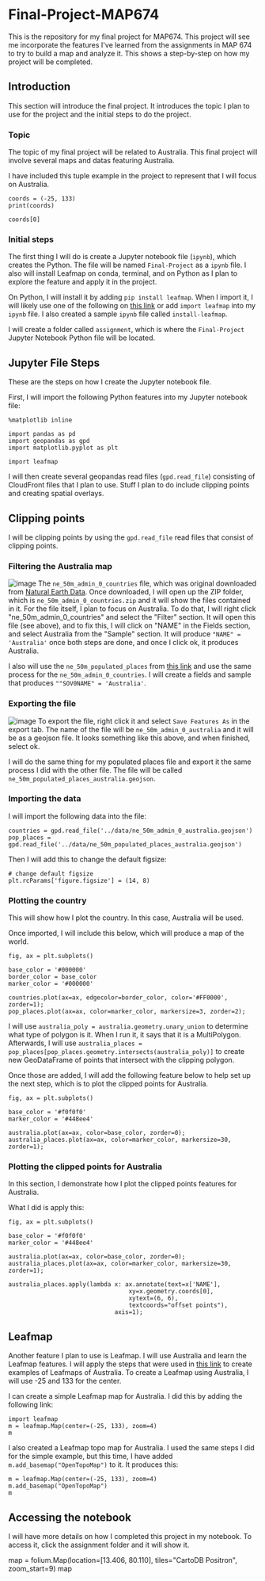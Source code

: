 # Final-Project-MAP674
This is the repository for my final project for MAP674. This project will see me incorporate the features I've learned from the assignments in MAP 674 to try to build a map and analyze it. This shows a step-by-step on how my project will be completed.

## Introduction
This section will introduce the final project. It introduces the topic I plan to use for the project and the initial steps to do the project.

### Topic
The topic of my final project will be related to Australia. This final project will involve several maps and datas featuring Australia.

I have included this tuple example in the project to represent that I will focus on Australia.
```
coords = (-25, 133)
print(coords)

coords[0]
```

### Initial steps
The first thing I will do is create a Jupyter notebook file (`ipynb`), which creates the Python. The file will be named `Final-Project` as a `ipynb` file. I also will install Leafmap on conda, terminal, and on Python as I plan to explore the feature and apply it in the project.

On Python, I will install it by adding `pip install leafmap`. When I import it, I will likely use one of the following on <a href="https://leafmap.org/get-started/">this link</a> or add `import leafmap` into my `ipynb` file. I also created a sample `ipynb` file called `install-leafmap`.

I will create a folder called `assignment`, which is where the `Final-Project` Jupyter Notebook Python file will be located.

## Jupyter File Steps
These are the steps on how I create the Jupyter notebook file.

First, I will import the following Python features into my Jupyter notebook file:

```
%matplotlib inline

import pandas as pd
import geopandas as gpd
import matplotlib.pyplot as plt

import leafmap
```

I will then create several geopandas read files (`gpd.read_file`) consisting of CloudFront files that I plan to use. Stuff I plan to do include clipping points and creating spatial overlays.

## Clipping points
I will be clipping points by using the `gpd.read_file` read files that consist of clipping points.

### Filtering the Australia map
![image](screenshots/Query-Builder.png)
The `ne_50m_admin_0_countries` file, which was original downloaded from <a href="https://www.naturalearthdata.com/downloads/50m-cultural-vectors/50m-admin-0-countries-2/">Natural Earth Data</a>. Once downloaded, I will open up the ZIP folder, which is `ne_50m_admin_0_countries.zip` and it will show the files contained in it. For the file itself, I plan to focus on Australia. To do that, I will right click "ne_50m_admin_0_countries" and select the "Filter" section. It will open this file (see above), and to fix this, I will click on "NAME" in the Fields section, and select Australia from the "Sample" section. It will produce `"NAME" = 'Australia'` once both steps are done, and once I click ok, it produces Australia.

I also will use the `ne_50m_populated_places` from <a href="https://www.naturalearthdata.com/downloads/50m-cultural-vectors/50m-populated-places/">this link</a> and use the same process for the `ne_50m_admin_0_countries`. I will create a fields and sample that produces `""SOV0NAME" = 'Australia'`. 

### Exporting the file
![image](screenshots/Exporting.png)
To export the file, right click it and select `Save Features As` in the export tab. The name of the file will be `ne_50m_admin_0_australia` and it will be as a geojson file. It looks something like this above, and when finished, select ok.

I will do the same thing for my populated places file and export it the same process I did with the other file. The file will be called `ne_50m_populated_places_australia.geojson`.

### Importing the data
I will import the following data into the file:
```
countries = gpd.read_file('../data/ne_50m_admin_0_australia.geojson')
pop_places = gpd.read_file('../data/ne_50m_populated_places_australia.geojson')
```

Then I will add this to change the default figsize:
```
# change default figsize
plt.rcParams['figure.figsize'] = (14, 8)
```

### Plotting the country
This will show how I plot the country. In this case, Australia will be used.

Once imported, I will include this below, which will produce a map of the world.

```
fig, ax = plt.subplots()

base_color = '#000000'
border_color = base_color
marker_color = '#000000'

countries.plot(ax=ax, edgecolor=border_color, color='#FF0000', zorder=1);
pop_places.plot(ax=ax, color=marker_color, markersize=3, zorder=2);
```

I will use `australia_poly = australia.geometry.unary_union` to determine what type of polygon is it. When I run it, it says that it is a MultiPolygon. Afterwards, I will use `australia_places = pop_places[pop_places.geometry.intersects(australia_poly)]` to create new GeoDataFrame of points that intersect with the clipping polygon.

Once those are added, I will add the following feature below to help set up the next step, which is to plot the clipped points for Australia.
```
fig, ax = plt.subplots()

base_color = '#f0f0f0'
marker_color = '#448ee4'

australia.plot(ax=ax, color=base_color, zorder=0);
australia_places.plot(ax=ax, color=marker_color, markersize=30, zorder=1);
```

### Plotting the clipped points for Australia
In this section, I demonstrate how I plot the clipped points features for Australia.

What I did is apply this:
```
fig, ax = plt.subplots()

base_color = '#f0f0f0'
marker_color = '#448ee4'

australia.plot(ax=ax, color=base_color, zorder=0);
australia_places.plot(ax=ax, color=marker_color, markersize=30, zorder=1);

australia_places.apply(lambda x: ax.annotate(text=x['NAME'],
                                  xy=x.geometry.coords[0],
                                  xytext=(6, 6),
                                  textcoords="offset points"),
                              axis=1);
```

## Leafmap
Another feature I plan to use is Leafmap. I will use Australia and learn the Leafmap features. I will apply the steps that were used in <a href="https://leafmap.org/">this link</a> to create examples of Leafmaps of Australia. To create a Leafmap using Australia, I will use -25 and 133 for the center.

I can create a simple Leafmap map for Australia. I did this by adding the following link:
```
import leafmap
m = leafmap.Map(center=(-25, 133), zoom=4)
m
```

I also created a Leafmap topo map for Australia. I used the same steps I did for the simple example, but this time, I have added `m.add_basemap("OpenTopoMap")` to it. It produces this:
```
m = leafmap.Map(center=(-25, 133), zoom=4)
m.add_basemap("OpenTopoMap")
m
```

## Accessing the notebook
I will have more details on how I completed this project in my notebook. To access it, click the assignment folder and it will show it.

map = folium.Map(location=[13.406, 80.110], tiles="CartoDB Positron", zoom_start=9)
map